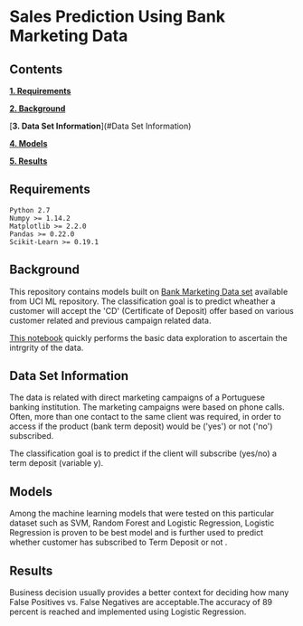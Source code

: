 # Sales Prediction Using Bank Marketing Data

## Contents

[**1. Requirements**](#Requirements)

[**2. Background**](#background)

[**3. Data Set Information**](#Data Set Information)

[**4. Models**](#Models)

[**5. Results**](#results)

## <a name="Requirements">Requirements</a>


    Python 2.7
    Numpy >= 1.14.2
    Matplotlib >= 2.2.0
    Pandas >= 0.22.0
    Scikit-Learn >= 0.19.1

## <a name="background">Background</a>

This repository contains models built on [Bank Marketing Data set](http://archive.ics.uci.edu/ml/datasets/Bank+Marketing) available from UCI ML repository. The classification goal is to predict wheather a customer will accept the 'CD' (Certificate of Deposit) offer based on various customer related and previous campaign related data.

[This notebook](https://nbviewer.jupyter.org/github/des137/MarketingClassification/blob/master/eda.ipynb) quickly performs the basic data exploration to ascertain the intrgrity of the data.

## <a name="Data Set Information">Data Set Information</a>
The data is related with direct marketing campaigns of a Portuguese banking institution. The marketing campaigns were based on phone calls. Often, more than one contact to the same client was required, in order to access if the product (bank term deposit) would be ('yes') or not ('no') subscribed.

The classification goal is to predict if the client will subscribe (yes/no) a term deposit (variable y).

## <a name="Models">Models</a>
Among the machine learning models that were tested on this particular dataset such as SVM, Random Forest and Logistic Regression, Logistic Regression is proven to be best model and is further used to predict whether customer has subscribed to Term Deposit or not  .
## <a name="results">Results</a>

Business decision usually provides a better context for deciding how many False Positives vs. False Negatives are acceptable.The accuracy of 89 percent is reached and implemented using Logistic Regression. 


